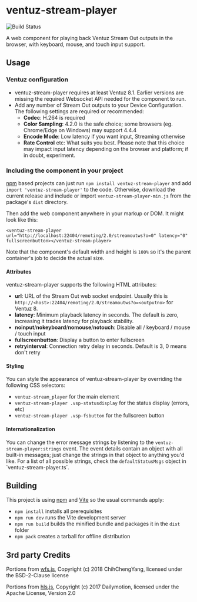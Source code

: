 # ventuz-stream-player

![Build Status](https://github.com/VentuzTechnology/streamout-webcomponent/actions/workflows/build.yml/badge.svg)

A web component for playing back Ventuz Stream Out outputs in the browser, with keyboard, mouse, and touch input support.

## Usage

### Ventuz configuration

- ventuz-stream-player requires at least Ventuz 8.1. Earlier versions are missing the required Websocket API needed for the component to run.
- Add any number of Stream Out outputs to your Device Configuration. The following settings are required or recommended:
  - __Codec__: H.264 is required
  - __Color Sampling__: 4.2.0 is the safe choice; some browsers (eg. Chrome/Edge on Windows) may support 4.4.4
  - __Encode Mode__: Low latency if you want input, Streaming otherwise
  - __Rate Control__ etc: What suits you best. Please note that this choice may impact input latency depending on the browser and platform; if in doubt, experiment.

### Including the component in your project

[npm](https://www.npmjs.com/) based projects can just run `npm install ventuz-stream-player` and add `import 'ventuz-stream-player'` to the code. Otherwise, download the current release and include or import `ventuz-stream-player-min.js` from the package's `dist` directory.

Then add the web component anywhere in your markup or DOM. It might look like this:

`<ventuz-stream-player url="http://localhost:22404/remoting/2.0/streamoutws?o=0" latency="0" fullscreenbutton></ventuz-stream-player>`

Note that the component's default width and height is `100%` so it's the parent container's job to decide the actual size.

#### Attributes

ventuz-stream-player supports the following HTML attributes:

- __url__: URL of the Stream Out web socket endpoint. Usually this is `http://<host>:22404/remoting/2.0/streamoutws?o=<outputno>` for Ventuz 8.
- __latency__: Minimum playback latency in seconds. The default is zero, increasing it trades latency for playback stability.
- __noinput__/__nokeyboard__/__nomouse__/__notouch__: Disable all / keyboard / mouse / touch input
- __fullscreenbutton__: Display a button to enter fullscreen
- __retryinterval__: Connection retry delay in seconds. Default is 3, 0 means don't retry

#### Styling

You can style the appearance of ventuz-stream-player by overriding the following CSS selectors:

* `ventuz-stream_player` for the main element
* `ventuz-stream-player .vsp-statusdisplay` for the status display (errors, etc)
* `ventuz-stream-player .vsp-fsbutton` for the fullscreen button

#### Internationalization

You can change the error message strings by listening to the `ventuz-stream-player:strings` event. The event details contain an object with 
all built-in messages; just change the strings in that object to anything you'd like. For a list of all possible strings, check the `defaultStatusMsgs` object in `ventuz-stream-player.ts´.

## Building

This project is using [npm](https://www.npmjs.com/) and [Vite](https://vite.dev/) so the usual commands apply:
- `npm install` installs all prerequisites
- `npm run dev` runs the Vite development server
- `npm run build` builds the minified bundle and packages it in the `dist` folder
- `npm pack` creates a tarball for offline distribution

## 3rd party Credits

Portions from [wfs.js](https://github.com/ChihChengYang/wfs.js), Copyright (c) 2018 ChihChengYang, licensed under the BSD-2-Clause license

Portions from [hls.js](https://github.com/dailymotion/hls.js), Copyright (c) 2017 Dailymotion, licensed under the Apache License, Version 2.0 